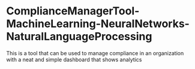 # ComplianceManagerTool-MachineLearning-NeuralNetworks-NaturalLanguageProcessing
This is a tool that can be used to manage compliance in an organization with a neat and simple dashboard that shows analytics
